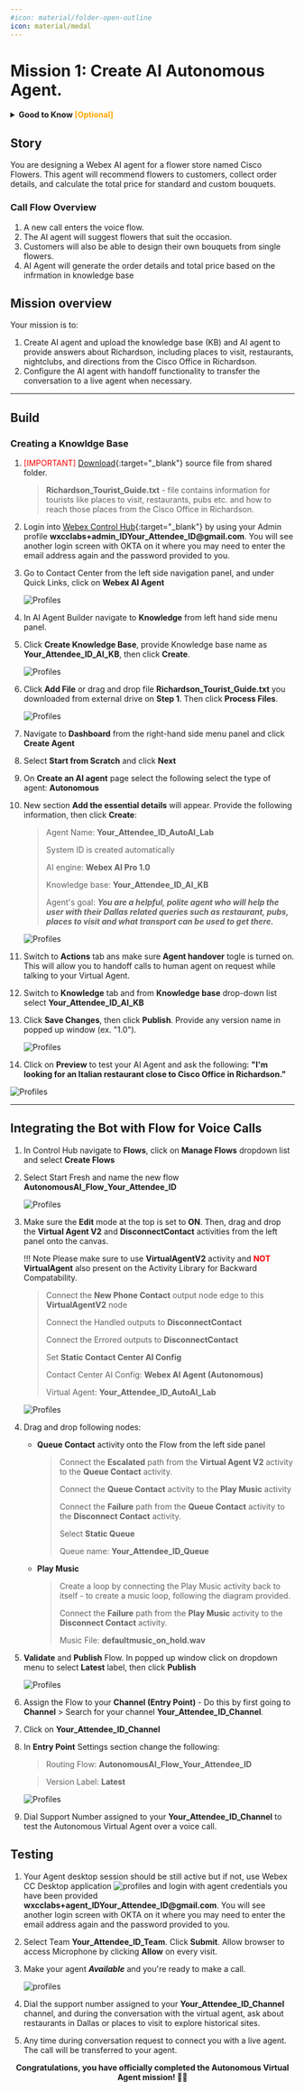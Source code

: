 ```yaml
---
#icon: material/folder-open-outline
icon: material/medal
---
```




# Mission 1: Create AI Autonomous Agent.


**<details><summary>Good to Know <span style="color: orange;">[Optional]</span></summary>**

### AI Autonomous Agent Overview

The Autonomous AI Agent for performing actions can handle various tasks, including:

  - Natural Language Processing (NLP)—Understand and respond to human language in a natural and conversational manner.
  - Decision making—Make informed choices based on available information and predefined rules.
  - Automation—Automate repetitive or time-consuming tasks.
</details>


## Story

You are designing a Webex AI agent for a flower store named Cisco Flowers. This agent will recommend flowers to customers, collect order details, and calculate the total price for standard and custom bouquets. 

### Call Flow Overview

1. A new call enters the voice flow. </br>
2. The AI agent will suggest flowers that suit the occasion.</br>
3. Customers will also be able to design their own bouquets from single flowers.</br>
4. AI Agent will generate the order details and total price based on the infrmation in knowledge base</br>

## Mission overview
Your mission is to:

1. Create AI agent and upload the knowledge base (KB) and AI agent to provide answers about Richardson, including places to visit, restaurants, nightclubs, and directions from the Cisco Office in Richardson.</br>
2. Configure the AI agent with handoff functionality to transfer the conversation to a live agent when necessary.</br>

---

## Build

### Creating a Knowldge Base

1. <span style="color: red;">[IMPORTANT]</span> [Download](https://drive.google.com/drive/folders/1b8x_om4rQonuJ52wRYif1LPP5qEX4RDI?usp=sharing){:target="_blank"} source file from shared folder.
    
    > 
    > **Richardson_Tourist_Guide.txt** - file contains information for tourists like places to visit, restaurants, pubs etc. and how to reach those places from the Cisco Office in Richardson.
    >

2. Login into [Webex Control Hub](https://admin.webex.com){:target="_blank"} by using your Admin profile **<span class="attendee-id-container">wxcclabs+admin_ID<span class="attendee-id-placeholder" data-prefix="wxcclabs+admin_ID" data-suffix="@gmail.com">Your_Attendee_ID</span>@gmail.com<span class="copy" title="Click to copy!"></span></span>**. You will see another login screen with OKTA on it where you may need to enter the email address again and the password provided to you.

3. Go to Contact Center from the left side navigation panel, and under Quick Links, click on **Webex AI Agent**

    ![Profiles](../graphics/Lab1/L1M6_OpenWebexAI.gif)  

4. In AI Agent Builder navigate to **Knowledge** from left hand side menu panel. 

5. Click **Create Knowledge Base**, provide Knowledge base name as **<span class="attendee-id-container"><span class="attendee-id-placeholder" data-suffix="_AI_KB">Your_Attendee_ID</span>_AI_KB<span class="copy" title="Click to copy!"></span></span>**, then click **Create**.

    ![Profiles](../graphics/Lab1/L1M7_AIKBCreate.gif)

6. Click **Add File** or drag and drop file **Richardson_Tourist_Guide.txt** you downloaded from external drive on **Step 1**. Then click **Process Files**.

    ![Profiles](../graphics/Lab1/L1M7_AIKBFileUpload.gif)

7. Navigate to **Dashboard** from the right-hand side menu panel and click **Create Agent**
8. Select **Start from Scratch** and click **Next**
9. On **Create an AI agent** page select the following select the type of agent: **Autonomous**

10. New section **Add the essential details** will appear. Provide the following information, then click **Create**:

    > Agent Name: **<span class="attendee-id-container"><span class="attendee-id-placeholder" data-suffix="_AutoAI_Lab">Your_Attendee_ID</span>_AutoAI_Lab<span   class="copy" title="Click to copy!"></span></span>**
    >
    > System ID is created automatically
    >
    > AI engine: **Webex AI Pro 1.0**
    >
    > Knowledge base: **<span class="attendee-id-container"><span class="attendee-id-placeholder" data-suffix="_AI_KB">Your_Attendee_ID</span>_AI_KB<span class="copy"></span>**
    > 
    > Agent's goal: ***You are a helpful, polite agent who will help the user with their Dallas related queries such as restaurant, pubs, places to visit and what transport can be used to get there.***<span class="copy-static" title="Click to copy!" data-copy-text="You are a helpful, polite agent who will help the user with their Dallas related queries such as restaurant, pubs, places to visit and what transport can be used to get there."><span class="copy"></span></span>


    ![Profiles](../graphics/Lab1/AITrack_AIAgentCreate.gif)


11. Switch to **Actions** tab ans make sure **Agent handover** togle is turned on. This will allow you to handoff calls to human agent on request while talking to your Virtual Agent.

12. Switch to **Knowledge** tab and from **Knowledge base** drop-down list select **<span class="attendee-id-container"><span class="attendee-id-placeholder" data-suffix="_AI_KB">Your_Attendee_ID</span>_AI_KB<span class="copy" title="Click to copy!"></span></span>**

13. Click **Save Changes**, then click **Publish**. Provide any version name in popped up window (ex. "1.0").

    ![Profiles](../graphics/Lab1/AITrack_AIAgentaMapKB.gif)

14. Click on **Preview** to test your AI Agent and ask the following: **"I'm looking for an Italian restaurant close to Cisco Office in Richardson."**<span class="copy-static" title="Click to copy!" data-copy-text="I'm looking for an Italian restaurant close to Cisco Office in Richardson."><span class="copy"></span></span>

![Profiles](../graphics/Lab1/AITrack_AIAgentPreview.gif)

---

## Integrating the Bot with Flow for Voice Calls

1. In Control Hub navigate to **Flows**, click on **Manage Flows** dropdown list and select **Create Flows**

2. Select Start Fresh and name the new flow **<span class="attendee-id-container">AutonomousAI_Flow_<span class="attendee-id-placeholder" data-prefix="AutonomousAI_Flow_">Your_Attendee_ID</span><span class="copy" title="Click to copy!"></span></span>**

    ![Profiles](../graphics/Lab1/L1M7_AutonomousAI_Flow_CreateFlow.gif)  

3. Make sure the **Edit** mode at the top is set to **ON**. Then, drag and drop the **Virtual Agent V2** and **DisconnectContact** activities from the left panel onto the canvas.

    !!! Note
        Please make sure to use **VirtualAgentV2** activity and <span style="color: red;">**NOT**</span> **VirtualAgent** also present on the Activity Library for Backward Compatability.

    > Connect the **New Phone Contact** output node edge to this **VirtualAgentV2** node
    >
    > Connect the Handled outputs to **DisconnectContact** 
    >
    > Connect the Errored outputs to **DisconnectContact** 
    >
    > Set **Static Contact Center AI Config**
    >
    > Contact Center AI Config: **Webex AI Agent (Autonomous)**
    >
    > Virtual Agent: **<span class="attendee-id-container"><span class="attendee-id-placeholder" data-suffix="_AutoAI_Lab">Your_Attendee_ID</span>_AutoAI_Lab<span class="copy" title="Click to copy!"></span></span>**

    ![Profiles](../graphics/Lab1/L1M7_AutonomousAI_Flow_AddVAv2.gif)  

4. Drag and drop following nodes:

    - **Queue Contact** activity onto the Flow from the left side panel

      >
      > Connect the **Escalated** path from the **Virtual Agent V2** activity to the **Queue Contact** activity.
      >
      > Connect the **Queue Contact** activity to the **Play Music** activity
      >
      > Connect the **Failure** path from the **Queue Contact** activity to the **Disconnect Contact** activity.
      > 
      > Select **Static Queue**
      > 
      > Queue name: **<span class="attendee-id-container"><span class="attendee-id-placeholder" data-suffix="_Queue">Your_Attendee_ID</span>_Queue<span class="copy" title="Click to copy!"></span></span>**
      > 

    - **Play Music**

      >
      > Create a loop by connecting the Play Music activity back to itself - to create a music loop, following the diagram provided.
      >
      > Connect the **Failure** path from the **Play Music** activity to the **Disconnect Contact** activity.
      > 
      > Music File: **defaultmusic_on_hold.wav**
      >
  
5. **Validate** and **Publish** Flow. In popped up window click on dropdown menu to select **Latest** label, then click **Publish**  

    ![Profiles](../graphics/Lab1/L1M7_AutonomousAI_Flow_AddQueue.gif)  

6. Assign the Flow to your **Channel (Entry Point)** - Do this by first going to **Channel** > Search for your channel **<span class="attendee-id-placeholder">Your_Attendee_ID</span>_Channel**.
7. Click on **<span class="attendee-id-placeholder">Your_Attendee_ID</span>_Channel**
8. In **Entry Point** Settings section change the following:

    > Routing Flow: **<span class="attendee-id-container">AutonomousAI_Flow_<span class="attendee-id-placeholder" data-prefix="AutonomousAI_Flow_">Your_Attendee_ID</span><span class="copy" title="Click to copy!"></span></span>**

    > Version Label: **Latest**

    ![Profiles](../graphics/Lab1/L1M7_AutonomousAI_FlowtoEP.gif)  

9. Dial Support Number assigned to your **<span class="attendee-id-placeholder">Your_Attendee_ID</span>_Channel** to test the Autonomous Virtual Agent over a voice call.


## Testing

1. Your Agent desktop session should be still active but if not, use Webex CC Desktop application ![profiles](../graphics/overview/Desktop_Icon40x40.png) and login with agent credentials you have been provided **<span class="attendee-id-container">wxcclabs+agent_ID<span class="attendee-id-placeholder" data-prefix="wxcclabs+agent_ID" data-suffix="@gmail.com">Your_Attendee_ID</span>@gmail.com<span class="copy" title="Click to copy!"></span></span>**. You will see another login screen with OKTA on it where you may need to enter the email address again and the password provided to you. 
2. Select Team **<span class="attendee-id-container"><span class="attendee-id-placeholder" data-suffix="_Team">Your_Attendee_ID</span>_Team<span class="copy" title="Click to copy!"></span></span>**. Click **Submit**. Allow browser to access Microphone by clicking **Allow** on every visit.
3. Make your agent ***Available*** and you're ready to make a call.

    ![profiles](../graphics/Lab1/5-Agent_Login.gif)

4. Dial the support number assigned to your **<span class="attendee-id-placeholder">Your_Attendee_ID</span>_Channel** channel, and during the conversation with the virtual agent, ask about restaurants in Dallas or places to visit to explore historical sites.

5. Any time during conversation request to connect you with a live agent. The call will be transferred to your agent.

<p style="text-align:center"><strong>Congratulations, you have officially completed the Autonomous Virtual Agent mission! 🎉🎉 </strong></p>

